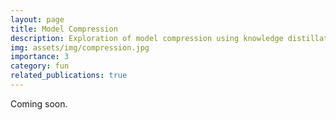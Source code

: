 ```yaml
---
layout: page
title: Model Compression
description: Exploration of model compression using knowledge distillation
img: assets/img/compression.jpg
importance: 3
category: fun
related_publications: true
---
```


Coming soon.